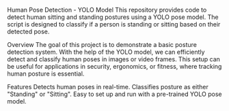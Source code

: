 Human Pose Detection - YOLO Model
This repository provides code to detect human sitting and standing postures using a YOLO pose model. The script is designed to classify if a person is standing or sitting based on their detected pose.

Overview
The goal of this project is to demonstrate a basic posture detection system. With the help of the YOLO model, we can efficiently detect and classify human poses in images or video frames. This setup can be useful for applications in security, ergonomics, or fitness, where tracking human posture is essential.

Features
Detects human poses in real-time.
Classifies posture as either "Standing" or "Sitting".
Easy to set up and run with a pre-trained YOLO pose model.
